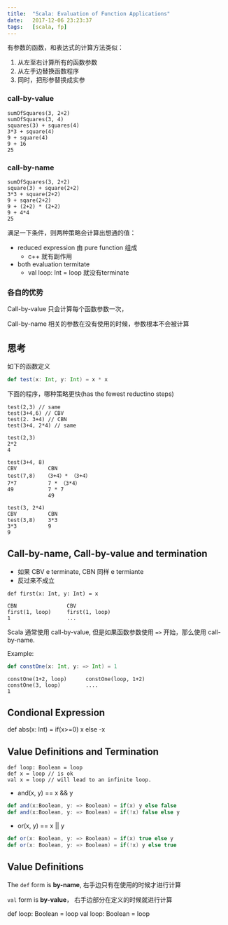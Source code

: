 ```yaml
---
title:  "Scala: Evaluation of Function Applications"
date:   2017-12-06 23:23:37
tags:   [scala, fp]
---
```


有参数的函数，和表达式的计算方法类似：

1. 从左至右计算所有的函数参数
1. 从左手边替换函数程序
1. 同时，把形参替换成实参

### call-by-value
```
sumOfSquares(3, 2+2)
sumOfSquares(3, 4)
squares(3) + squares(4)
3*3 + square(4)
9 + square(4)
9 + 16
25
```

### call-by-name

```
sumOfSquares(3, 2+2)
square(3) + square(2+2)
3*3 + square(2+2)
9 + sqare(2+2)
9 + (2+2) * (2+2)
9 + 4*4
25
```

满足一下条件，则两种策略会计算出想通的值：

- reduced expression 由 pure function 组成
  - c++ 就有副作用
- both evaluation termitate
  - val loop: Int = loop 就没有terminate

### 各自的优势

Call-by-value 只会计算每个函数参数一次，

Call-by-name 相关的参数在没有使用的时候，参数根本不会被计算

## 思考

如下的函数定义

```scala
def test(x: Int, y: Int) = x * x
```

下面的程序，哪种策略更快(has the fewest reductino steps)

```
test(2,3) // same
test(3+4,6) // CBV
test(2. 3+4) // CBN
test(3+4, 2*4) // same

test(2,3)
2*2
4

test(3+4, 8)
CBV          CBN
test(7,8)   （3+4）* （3+4）
7*7          7 * （3*4）
49           7 * 7
             49
            
test(3, 2*4)
CBV          CBN
test(3,8)    3*3
3*3          9
9
```

## Call-by-name, Call-by-value and termination

- 如果 CBV e terminate, CBN 同样 e termiante
- 反过来不成立

```
def first(x: Int, y: Int) = x
```

```
CBN                CBV
first(1, loop)     first(1, loop)
1                  ...
```

Scala 通常使用 call-by-value, 但是如果函数参数使用 `=>` 开始，那么使用 call-by-name.

Example:

```scala
def constOne(x: Int, y: => Int) = 1
```

```
constOne(1+2, loop)      constOne(loop, 1+2)
constOne(3, loop)        ....
1
```

## Condional Expression

def abs(x: Int) = if(x>=0) x else -x 

## Value Definitions and Termination

```
def loop: Boolean = loop
def x = loop // is ok
val x = loop // will lead to an infinite loop.
```


- and(x, y) == x && y

```scala
def and(x:Boolean, y: => Boolean) = if(x) y else false
def and(x:Boolean, y: => Boolean) = if(!x) false else y
```

- or(x, y) == x || y

```scala
def or(x: Boolean, y: => Boolean) = if(x) true else y
def or(x: Boolean, y: => Boolean) = if(!x) y else true
```



## Value Definitions

The `def` form is **by-name**, 右手边只有在使用的时候才进行计算

`val` form is **by-value**， 右手边部分在定义的时候就进行计算

def loop: Boolean = loop 
val loop: Boolean = loop
